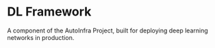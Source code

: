 # DL Framework

A component of the AutoInfra Project, built for deploying deep learning networks in production.
